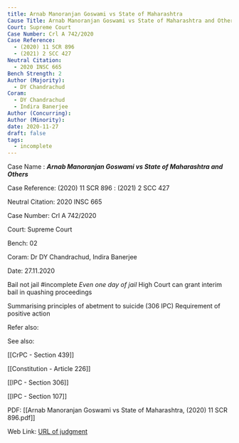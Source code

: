 ```yaml
---
title: Arnab Manoranjan Goswami vs State of Maharashtra
Cause Title: Arnab Manoranjan Goswami vs State of Maharashtra and Others
Court: Supreme Court
Case Number: Crl A 742/2020
Case Reference:
  - (2020) 11 SCR 896
  - (2021) 2 SCC 427
Neutral Citation:
  - 2020 INSC 665
Bench Strength: 2
Author (Majority):
  - DY Chandrachud
Coram:
  - DY Chandrachud
  - Indira Banerjee
Author (Concurring): 
Author (Minority): 
date: 2020-11-27
draft: false
tags:
  - incomplete
---
```

Case Name : ***Arnab Manoranjan Goswami vs State of Maharashtra and Others***

Case Reference: (2020) 11 SCR 896 :  (2021) 2 SCC 427

Neutral Citation: 2020 INSC 665

Case Number: Crl A 742/2020

Court: Supreme Court

Bench: 02

Coram: Dr DY Chandrachud, Indira Banerjee

Date: 27.11.2020

Bail not jail #incomplete 
	*Even one day of jail*
High Court can grant interim bail in quashing proceedings

Summarising principles of abetment to suicide (306 IPC)
	Requirement of positive action

Refer also:

See also:

[[CrPC - Section 439]]

[[Constitution - Article 226]]

[[IPC - Section 306]]

[[IPC - Section 107]]

PDF:
[[Arnab Manoranjan Goswami vs State of Maharashtra, (2020) 11 SCR 896.pdf]]

Web Link: <a href="/All judgments/Arnab Manoranjan Goswami vs State of Maharashtra, (2020) 11 SCR 896.pdf" target="_blank">URL of judgment</a>